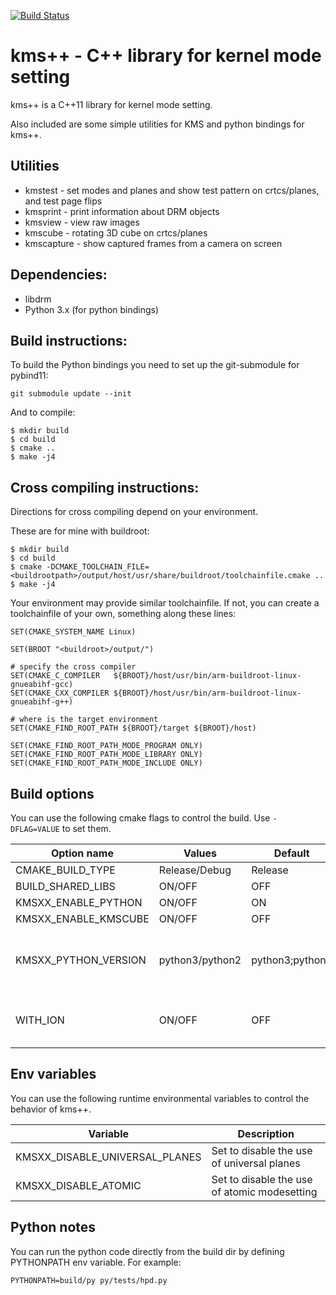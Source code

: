 [![Build Status](https://travis-ci.org/tomba/kmsxx.svg?branch=master)](https://travis-ci.org/tomba/kmsxx)

# kms++ - C++ library for kernel mode setting

kms++ is a C++11 library for kernel mode setting.

Also included are some simple utilities for KMS and python bindings for kms++.

## Utilities

- kmstest - set modes and planes and show test pattern on crtcs/planes, and test page flips
- kmsprint - print information about DRM objects
- kmsview - view raw images
- kmscube - rotating 3D cube on crtcs/planes
- kmscapture - show captured frames from a camera on screen

## Dependencies:

- libdrm
- Python 3.x (for python bindings)

## Build instructions:

To build the Python bindings you need to set up the git-submodule for pybind11:

```
git submodule update --init
```

And to compile:

```
$ mkdir build
$ cd build
$ cmake ..
$ make -j4
```

## Cross compiling instructions:

Directions for cross compiling depend on your environment.

These are for mine with buildroot:

```
$ mkdir build
$ cd build
$ cmake -DCMAKE_TOOLCHAIN_FILE=<buildrootpath>/output/host/usr/share/buildroot/toolchainfile.cmake ..
$ make -j4
```

Your environment may provide similar toolchainfile. If not, you can create a toolchainfile of your own, something along these lines:

```
SET(CMAKE_SYSTEM_NAME Linux)

SET(BROOT "<buildroot>/output/")

# specify the cross compiler
SET(CMAKE_C_COMPILER   ${BROOT}/host/usr/bin/arm-buildroot-linux-gnueabihf-gcc)
SET(CMAKE_CXX_COMPILER ${BROOT}/host/usr/bin/arm-buildroot-linux-gnueabihf-g++)

# where is the target environment
SET(CMAKE_FIND_ROOT_PATH ${BROOT}/target ${BROOT}/host)

SET(CMAKE_FIND_ROOT_PATH_MODE_PROGRAM ONLY)
SET(CMAKE_FIND_ROOT_PATH_MODE_LIBRARY ONLY)
SET(CMAKE_FIND_ROOT_PATH_MODE_INCLUDE ONLY)
```

## Build options

You can use the following cmake flags to control the build. Use `-DFLAG=VALUE` to set them.

Option name           | Values          | Default         | Notes
--------------------- | -------------   | --------------- | --------
CMAKE_BUILD_TYPE      | Release/Debug   | Release         |
BUILD_SHARED_LIBS     | ON/OFF          | OFF             |
KMSXX_ENABLE_PYTHON   | ON/OFF          | ON              |
KMSXX_ENABLE_KMSCUBE  | ON/OFF          | OFF             |
KMSXX_PYTHON_VERSION  | python3/python2 | python3;python2 | Name of the python pkgconfig file
WITH_ION              | ON/OFF          | OFF             | Enable ION allocator support

## Env variables

You can use the following runtime environmental variables to control the behavior of kms++.

Variable                          | Description
--------------------------------- | -------------
KMSXX_DISABLE_UNIVERSAL_PLANES    | Set to disable the use of universal planes
KMSXX_DISABLE_ATOMIC              | Set to disable the use of atomic modesetting

## Python notes

You can run the python code directly from the build dir by defining PYTHONPATH env variable. For example:

```
PYTHONPATH=build/py py/tests/hpd.py

```
